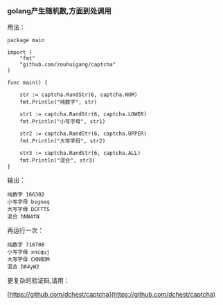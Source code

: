 ### golang产生随机数,方面到处调用

用法：

	package main
	
	import (
		"fmt"
		"github.com/zouhuigang/captcha"
	)
	
	func main() {
	
		str := captcha.RandStr(6, captcha.NUM)
		fmt.Println("纯数字", str)
	
		str1 := captcha.RandStr(6, captcha.LOWER)
		fmt.Println("小写字母", str1)
	
		str2 := captcha.RandStr(6, captcha.UPPER)
		fmt.Println("大写字母", str2)
	
		str3 := captcha.RandStr(6, captcha.ALL)
		fmt.Println("混合", str3)
	}


输出：

	纯数字 166302
	小写字母 bsgneq
	大写字母 DCFTTS
	混合 hNN4fN

再运行一次：

	纯数字 716708
	小写字母 xncquj
	大写字母 CKNBDM
	混合 D84yW2


更复杂的验证码,请用：

[https://github.com/dchest/captcha](https://github.com/dchest/captcha)


